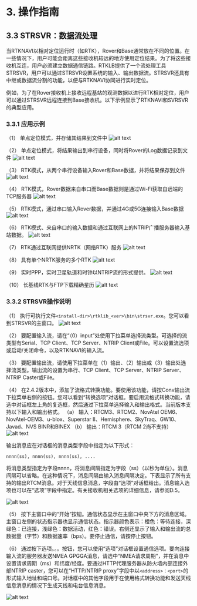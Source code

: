 # 3. 操作指南

## 3.3 STRSVR：数据流处理

当RTKNAVI以相对定位运行时（如RTK），Rover和Base通常放在不同的位置。在一些情况下，用户可能会距离这些接收机较远的地方使用定位结果。为了将这些接收机互连，用户必须建立数据通信链路。RTKLB提供了一个流处理工具STRSVR，用户可以通过STRSVR设置系统的输入、输出数据流。STRSVR还具有中继或数据流分割的功能，以便与RTKNAVI协同进行实时定位。

例如，为了在Rover接收机上接收远程基站的观测数据以进行RTK相对定位，用户可以通过STRSVR远程连接到Base接收机。以下示例显示了RTKNAVI和SVRSVR的典型应用。

### 3.3.1 应用示例

（1） 单点定位模式，并存储其结果到文件中
![alt text](https://i.ibb.co/3NQgy9q/image.png)

（2） 单点定位模式，将结果输出到串行设备，同时将Rover的Log数据记录到文件
![alt text](https://i.ibb.co/T11FmRQ/image.png)

（3） RTK模式，从两个串行设备输入Rover和Base数据，并将结果保存到文件
![alt text](https://i.ibb.co/qxSvcGf/image.png)

（4） RTK模式，Rover数据来自串口而Base数据则是通过Wi-Fi获取自远端的TCP服务器
![alt text](https://i.ibb.co/rybzVBQ/image.png)

（5） RTK模式，通过串口输入Rover数据，并通过4G或5G连接输入Base数据
![alt text](https://i.ibb.co/M28V2VC/image.png)

（6） RTK模式、来自串口的输入数据和通过互联网上的NTRIP广播服务器输入基站数据。
![alt text](https://i.ibb.co/qn25hZZ/image.png)

（7） RTK通过互联网提供NRTK（网络RTK）服务
![alt text](https://i.ibb.co/XsgjswK/image.png)

（8） 具有单个NRTK服务的多个RTK
![alt text](https://i.ibb.co/Ykvkb95/image.png)

（9） 实时PPP，实时卫星轨道和时钟以NTRIP流的形式提供。
![alt text](https://i.ibb.co/HDGFzCq/image.png)

（10） 长基线RTK与FTP下载精确星历
![alt text](https://i.ibb.co/KmN9WL2/image.png)

### 3.3.2 STRSVR操作说明

（1） 执行可执行文件`<install-dir>\rtklib_<ver>\bin\strsvr.exe`。您可以看到STRSVR的主窗口。
![alt text](https://i.ibb.co/KsTz2zm/image.png)

（2） 要配置输入流，请在“（0）input”处使用下拉菜单选择流类型。可选择的流类型有Serial、TCP Client、TCP Server、NTRIP Client或File。可以设置流选项或启动/关闭命令，以及RTKNAVI的输入流。

（3） 要配置输出流，请使用下拉菜单在（1）输出、（2）输出或（3）输出处选择流类型。输出流的设置为串行、TCP Client、TCP Server、NTRIP Server、NTRIP Caster或File。

（4） 在2.4.2版本中，添加了流格式转换功能。要使用该功能，请按Conv输出流下拉菜单右侧的按钮。您可以看到“转换选项”对话框。要启用流格式转换功能，请选中对话框左上角的复选框，然后通过下拉菜单选择输入和输出格式。当前版本支持以下输入和输出格式。
（a） 输入：RTCM3、RTCM2、NovAtel OEM6、NovAtel-OEM3、u-blox、Superstar II、Hemisphere、SkyTraq、GW10、Javad、NVS BINR和BINEX
（b） 输出：RTCM 3（RTCM 2尚不支持）
![alt text](https://i.ibb.co/0XHSCWH/image.png)

输出消息应在对话框的消息类型字段中指定为以下形式：
```html
nnnn(ss), nnnn(ss), nnnn(ss), ....
```
将消息类型指定为字段nnnn，将消息间隔指定为字段（ss）（以秒为单位）。消息间隔可以省略。在这种情况下，消息间隔由输入消息间隔决定。下表显示了所有支持的输出RTCM消息。对于天线信息消息，字段由“选项”对话框给出。消息输入选项也可以在“选项”字段中指定。有关接收机相关选项的详细信息，请参阅D.5。

![alt text](https://i.ibb.co/1f102ST/image.png)

（5） 按下主窗口中的“开始”按钮。通信状态显示在主窗口中央下方的消息区域。主窗口左侧的状态指示器也显示通信状态。指示器颜色表示：橙色：等待连接，深绿色：已连接，浅绿色：数据活动，红色：错误。右侧还显示了输入和输出流的总数据量（字节）和数据速率（bps）。要停止通信，请按停止按钮。

（6） 通过按下选项。。。按钮，您可以使用“选项”对话框设置通信选项。要向连接输入流的服务器发送NMEA GPGGA消息，请选中“NMEA请求周期”，并在消息中设置请求周期（ms）和纬度/经度。要通过HTTP代理服务器从防火墙内部连接外部NTRIP caster，您可以在“HTTP/NTRIP proxy”字段中以`<address>：<port>`的形式输入地址和端口号。对话框中的其他字段用于在使用格式转换功能和发送天线信息消息的情况下生成天线和电台信息消息。

![alt text](https://i.ibb.co/b1z0Kv9/image.png)
